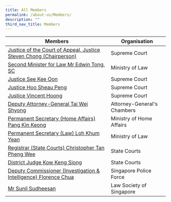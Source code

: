 ```yaml
---
title: All Members
permalink: /about-us/Members/
description: ""
third_nav_title: Members
---
```

| Members | Organisation | 
| -------- | -------- | 
| [Justice of the Court of Appeal, Justice Steven Chong (Chairperson)](/about-us/Members/steven-chong)    | Supreme Court     |
| [Second Minister for Law Mr Edwin Tong, SC](/about-us/Members/Edwin-Tong)    | Ministry of Law     |
| [Justice See Kee Oon](/about-us/Members/See-Kee-Oon)    | Supreme Court     |
| [Justice Hoo Sheau Peng](/about-us/Members/Hoo-Sheau-Peng)    | Supreme Court     |
| [Justice Vincent Hoong](/about-us/Members/Vincent-Hoong)    | Supreme Court     |
| [Deputy Attorney-General Tai Wei Shyong](/about-us/Members/Tai-Wei-Shyong)    | Attorney-General's Chambers     |
| [Permanent Secretary (Home Affairs) Pang Kin Keong](/about-us/Members/Pang-Kin-Keong)    | Ministry of Home Affairs     |
| [Permanent Secretary (Law) Loh Khum Yean](/about-us/Members/Loh-Khum-Yean)    | Ministry of Law     |
| [Registrar (State Courts) Christopher Tan Pheng Wee](/about-us/Members/Christopher-Tan)    | State Courts     |
| [District Judge Kow Keng Siong](/about-us/Members/Kow-Keng-Siong)    | State Courts     |
| [Deputy Commissioner (Investigation & Intelligence) Florence Chua](/about-us/Members/Florence-Chua)    | Singapore Police Force     |		
| [Mr Sunil Sudheesan](/about-us/Members/Sunil-Sudheesan)    | Law Society of Singapore     |
